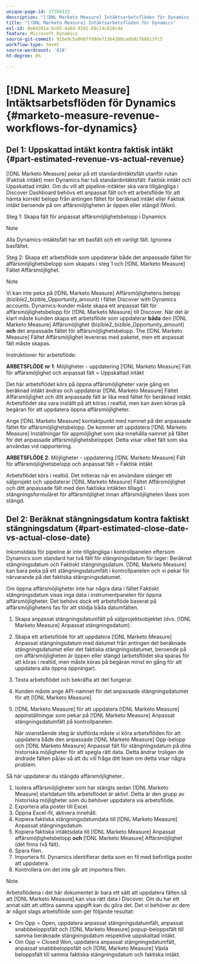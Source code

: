 ```yaml
---
unique-page-id: 37356132
description: "[!DNL Marketo Measure] Intäktsarbetsflöden för Dynamics - [!DNL Marketo Measure]"
title: "[!DNL Marketo Measure] Intäktsarbetsflöden för Dynamics"
exl-id: 0e64201a-bc65-4a6d-9192-09c14c810c4a
feature: Microsoft Dynamics
source-git-commit: 915e9c5a968ffd9de713b4308cadb91768613fc5
workflow-type: tm+mt
source-wordcount: '818'
ht-degree: 0%

---
```


# [!DNL Marketo Measure] Intäktsarbetsflöden för Dynamics {#marketo-measure-revenue-workflows-for-dynamics}

## Del 1: Uppskattad intäkt kontra faktisk intäkt {#part-estimated-revenue-vs-actual-revenue}

[!DNL Marketo Measure] pekar på ett standardintäktsfält utanför rutan (Faktisk intäkt) men Dynamics har två standardintäktsfält: Faktisk intäkt och Uppskattad intäkt. Om du vill att pipeline-intäkter ska vara tillgängliga i Discover Dashboard behövs ett anpassat fält och ett arbetsflöde för att hämta korrekt belopp från antingen fältet för beräknad intäkt eller Faktisk intäkt beroende på om affärsmöjligheten är öppen eller stängd (Won).

Steg 1: Skapa fält för anpassat affärsmöjlighetsbelopp i Dynamics

>[!NOTE]
>
>Alla Dynamics-intäktsfält har ett basfält och ett vanligt fält. Ignorera basfältet.

Steg 2: Skapa ett arbetsflöde som uppdaterar både det anpassade fältet för affärsmöjlighetsbelopp som skapats i steg 1 och [!DNL Marketo Measure] Fältet Affärsmöjlighet.

>[!NOTE]
>
>Vi kan inte peka på [!DNL Marketo Measure] Affärsmöjlighetens belopp (bizible2_bizible_Opportunity_amount) i fältet Discover with Dynamics accounts. Dynamics-kunder måste skapa ett anpassat fält för affärsmöjlighetsbelopp för [!DNL Marketo Measure] till Discover. När det är klart måste kunden skapa ett arbetsflöde som uppdaterar **båda** den [!DNL Marketo Measure] Affärsmöjlighet (bizible2_bizible_Opportunity_amount) **och** det anpassade fältet för affärsmöjlighetsbelopp. The [!DNL Marketo Measure] Fältet Affärsmöjlighet levereras med paketet, men ett anpassat fält måste skapas.

Instruktioner för arbetsflöde:

**ARBETSFLÖDE nr 1**: Möjligheter - uppdatering [!DNL Marketo Measure] Fält för affärsmöjlighet och anpassat fält = Uppskattad intäkt

Det här arbetsflödet körs på öppna affärsmöjligheter varje gång en beräknad intäkt ändras och uppdaterar [!DNL Marketo Measure] Fältet Affärsmöjlighet och ditt anpassade fält är lika med fältet för beräknad intäkt. Arbetsflödet ska vara inställt på att köras i realtid, men kan även köras på begäran för att uppdatera öppna affärsmöjligheter.

Ange [!DNL Marketo Measure] kontaktpunkt med namnet på det anpassade fältet för affärsmöjlighetsbelopp. De kommer att uppdatera [!DNL Marketo Measure] Inställningar för appmöjlighet som ska innehålla namnet på fältet för det anpassade affärsmöjlighetsbeloppet. Detta visar vilket fält som ska användas vid rapportering.

**ARBETSFLÖDE 2**: Möjligheter - uppdatering [!DNL Marketo Measure] Fält för affärsmöjlighetsbelopp och anpassat fält = Faktisk intäkt

Arbetsflödet körs i realtid. Det initieras när en användare stänger ett säljprojekt och uppdaterar [!DNL Marketo Measure] Fältet Affärsmöjlighet och ditt anpassade fält med den faktiska intäkten tillagd i stängningsformuläret för affärsmöjlighet innan affärsmöjligheten låses som stängd.

## Del 2: Beräknat stängningsdatum kontra faktiskt stängningsdatum {#part-estimated-close-date-vs-actual-close-date}

Inkomstdata för pipeline är inte tillgängliga i kontrollpanelen eftersom Dynamics som standard har två fält för stängningsdatum för lager: Beräknat stängningsdatum och Faktiskt stängningsdatum. [!DNL Marketo Measure] kan bara peka på ett stängningsdatumfält i kontrollpanelen och vi pekar för närvarande på det faktiska stängningsdatumet.

Om öppna affärsmöjligheter inte har några data i fältet Faktiskt stängningsdatum visas inga data i instrumentpanelen för öppna affärsmöjligheter. Det behövs dock ett arbetsflöde baserat på affärsmöjlighetens fas för att stödja båda datumfälten.

1. Skapa anpassat stängningsdatumfält på säljprojektsobjektet (dvs. [!DNL Marketo Measure] Anpassat stängningsdatum).
1. Skapa ett arbetsflöde för att uppdatera [!DNL Marketo Measure] Anpassat stängningsdatum med datumet från antingen det beräknade stängningsdatumet eller det faktiska stängningsdatumet, beroende på om affärsmöjligheten är öppen eller stängd (arbetsflödet ska sparas för att köras i realtid, men måste köras på begäran minst en gång för att uppdatera alla öppna öppningar).
1. Testa arbetsflödet och bekräfta att det fungerar.
1. Kunden måste ange API-namnet för det anpassade stängningsdatumet för att [!DNL Marketo Measure].
1. [!DNL Marketo Measure] för att uppdatera [!DNL Marketo Measure] appinställningar som pekar på [!DNL Marketo Measure] Anpassat stängningsdatumfält på kontrollpanelen.

   När ovanstående steg är slutförda måste vi köra arbetsflöden för att uppdatera både den anpassade [!DNL Marketo Measure] Opp-belopp och [!DNL Marketo Measure] Anpassat fält för stängningsdatum på dina historiska möjligheter för att spegla rätt data. Detta ändrar troligen de ändrade fälten på/av så att du vill fråga ditt team om detta visar några problem.

Så här uppdaterar du stängda affärsmöjligheter..

1. Isolera affärsmöjligheter som har stängts sedan [!DNL Marketo Measure] startdatum tills arbetsflödet är aktivt. Detta är den grupp av historiska möjligheter som du behöver uppdatera via arbetsflöde.
1. Exportera alla poster till Excel.
1. Öppna Excel-fil, aktivera innehåll.
1. Kopiera faktiska stängningsdatumdata till [!DNL Marketo Measure] Anpassat stängningsdatum.
1. Kopiera faktiska intäktsdata till [!DNL Marketo Measure] Anpassat affärsmöjlighetsbelopp **och** [!DNL Marketo Measure] Affärsmöjlighet (det finns två fält).
1. Spara filen.
1. Importera fil. Dynamics identifierar detta som en fil med befintliga poster att uppdatera.
1. Kontrollera om det inte går att importera filen.

>[!NOTE]
>
>Arbetsflödena i det här dokumentet är bara ett sätt att uppdatera fälten så att [!DNL Marketo Measure] kan visa rätt data i Discover. Om du har ett annat sätt att utföra samma uppgift kan du göra det. Det vi behöver av dem är något slags arbetsflöde som ger följande resultat:
>
> * Om Opp = Open, uppdatera anpassat stängningsdatumfält, anpassat snabbbeloppsfält och [!DNL Marketo Measure] popup-beloppsfält till samma beräknade stängningsdatum respektive uppskattad intäkt.
> * Om Opp = Closed Won, uppdatera anpassat stängningsdatumfält, anpassat snabbbeloppsfält och [!DNL Marketo Measure] Växla beloppsfält till samma faktiska stängningsdatum och faktiska intäkt.
